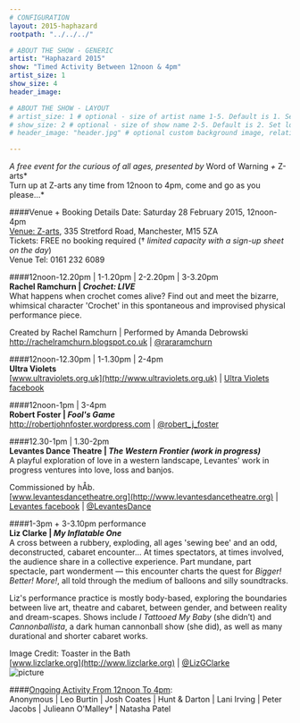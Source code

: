 ```yaml
---
# CONFIGURATION
layout: 2015-haphazard
rootpath: "../../../"

# ABOUT THE SHOW - GENERIC
artist: "Haphazard 2015"
show: "Timed Activity Between 12noon & 4pm"
artist_size: 1
show_size: 4
header_image:

# ABOUT THE SHOW - LAYOUT
# artist_size: 1 # optional - size of artist name 1-5. Default is 1. Set longer names to lower values
# show_size: 2 # optional - size of show name 2-5. Default is 2. Set longer names to lower values
# header_image: "header.jpg" # optional custom background image, relative to current page

---
```

*A free event for the curious of all ages, presented by* Word of Warning *+* Z-arts*<br>Turn up at Z-arts any time from 12noon to 4pm, come and go as you please…*				

####Venue + Booking Details
Date: Saturday 28 February 2015, 12noon-4pm    
[Venue: Z-arts](http://www.z-arts.org/about-us/getting-here), 335 Stretford Road, Manchester, M15 5ZA        
Tickets: FREE no booking required († *limited capacity with a sign-up sheet on the day*)        
Venue Tel: 0161 232 6089
		
####12noon-12.20pm | 1-1.20pm | 2-2.20pm | 3-3.20pm		
**Rachel Ramchurn | *Crochet: LIVE***		
What happens when crochet comes alive? Find out and meet the bizarre, whimsical character 'Crochet' in this spontaneous and improvised physical performance piece.		

Created by Rachel Ramchurn | Performed by Amanda Debrowski		
<http://rachelramchurn.blogspot.co.uk> | [@rararamchurn](http://twitter.com/rararamchurn)	
	
####12noon-12.30pm | 1-1.30pm | 2-4pm	
**Ultra Violets**		
[www.ultraviolets.org.uk](http://www.ultraviolets.org.uk) | [Ultra Violets facebook](http://www.facebook.com/pages/Ultra-Violet-Violence/182526948443905)		
	
####12noon-1pm | 3-4pm		
**Robert Foster | *Fool's Game***		
<http://robertjohnfoster.wordpress.com> | [@robert_j_foster](http://twitter.com/robert_j_foster)	
	
####12.30-1pm | 1.30-2pm		
**Levantes Dance Theatre | *The Western Frontier (work in progress)***		
A playful exploration of love in a western landscape, Levantes' work in progress ventures into love, loss and banjos.		
		
Commissioned by hÅb.		
[www.levantesdancetheatre.org](http://www.levantesdancetheatre.org) | [Levantes facebook](http://www.facebook.com/pages/Levantes-Dance-Theatre/104271426281626) | [@LevantesDance](http://twitter.com/LevantesDance)		
	
####1-3pm + 3-3.10pm performance		
**Liz Clarke | *My Inflatable One***		
A cross between a rubbery, exploding, all ages 'sewing bee' and an odd, deconstructed, cabaret encounter… At times spectators, at times involved, the audience share in a collective experience. Part mundane, part spectacle, part wonderment — this encounter charts the quest for *Bigger! Better! More!*, all told through the medium of balloons and silly soundtracks.
	
Liz's performance practice is mostly body-based, exploring the boundaries between live art, theatre and cabaret, between gender, and between reality and dream-scapes. Shows include *I Tattooed My Baby* (she didn’t) and *Cannonballista*, a dark human cannonball show (she did), as well as many durational and shorter cabaret works.		
	
Image Credit: Toaster in the Bath		
[www.lizclarke.org](http://www.lizclarke.org) | [@LizGClarke](http://twitter.com/LizGClarke)        
![picture](.jpg)		
		
####[Ongoing Activity From 12noon To 4pm](/current/2015-haphazard/ongoing):		
Anonymous | Leo Burtin | Josh Coates | Hunt & Darton | Lani Irving | Peter Jacobs | Julieann O'Malley† | Natasha Patel
